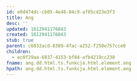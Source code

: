```yaml
---
id: e0d474dc-cb05-4e48-84c9-af05cd23e3f3
title: Ang
desc: ''
updated: 1612941176843
created: 1612941176843
stub: true
parent: c6032acd-8389-4fac-a252-f250e757cce0
children:
  - ec0f29aa-6837-4153-bf84-afb4219cc238
fname: ang.dd.html.ts.funkcja.html.element.ang
hpath: ang.dd.html.ts.funkcja.html.element.ang
---
```



